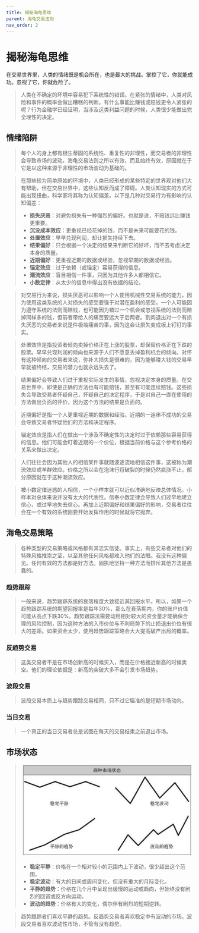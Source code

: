 ```yaml
---
title: 揭秘海龟思维
parent: 海龟交易法则
nav_order: 2
---
```


# 揭秘海龟思维

在交易世界里，人类的情绪既是机会所在，也是最大的挑战。掌控了它，你就能成功。忽视了它，你就危险了。

> 人类在不确定的环境中容易犯下系统性的错误。在紧张的情绪中，人类对风险和事件的概率会做出糟糕的判断。有什么事能比赚钱或赔钱更令人紧张的呢？行为金融学已经证明，当涉及这类利益问题的时候，人类很少能做出完全理性的决定。

## 情绪陷阱

> 每个人的身上都有根生蒂固的系统性、重复性的非理性，而交易者的非理性会导致市场的波动。海龟交易法则之所以有效，而且始终有效，原因就在于它是以这种来源于非理性的市场波动为基础的。

> 在那些较为简单原始的环境中，人类已经形成的某些特定的世界观对他们大有帮助，但在交易世界中，这些认知反而成了障碍。人类认知现实的方式可能出现扭曲，科学家将其称为认知偏差。以下是几种对交易行为有影响的认知偏差：
> - **损失厌恶**：对避免损失有一种强烈的偏好。也就是说，不赔钱远比赚钱更重要。
> - **沉没成本效应**：更重视已经花掉的钱，而不是未来可能要花的钱。
> - **处置效应**：早早兑现利润，却让损失持续下去。
> - **结果偏好**：只会根据一个决定的结果来判断它的好坏，而不去考虑决定本身的质量。
> - **近期偏好**：更重视近期的数据或经验，忽视早期的数据或经验。
> - **锚定效应**：过于依赖（或锚定）容易获得的信息。
> - **潮流效应**：盲目相信一件事，只因为其他许多人都相信它。
> - **小数定律**：从太少的信息中得出没有依据的结论。

> 对交易行为来说，损失厌恶可以影响一个人使用机械性交易系统的能力，因为使用这类系统的人对损失的感受要强于对潜在盈利的感受。一个人可能因为遵守系统的法则而赔钱，也可能因为错过一个机会或忽视系统的法则而赔掉同样多的钱，但前者带给人的痛苦要远大于后两者。割肉退出对一个有损失厌恶的交易者来说是件极端痛苦的事，因为这会让损失变成板上钉钉的事实。

> 处置效应是指投资者倾向卖掉价格正在上涨的股票，却保留价格正在下跌的股票。早早兑现利润的倾向也来源于人们不愿意丢掉盈利机会的倾向。对怀有这种倾向的交易者来说，弥补大损失是很难的，因为能够赚大钱的交易早早就被终结，交易的潜力也就永远失去了。

> 结果偏好会导致人们过于重视实际发生的事情，忽视决定本身的质量。在交易世界中，即使是正确的方法也有可能赔钱，甚至有可能连续赔钱。这些损失会导致交易者怀疑自己，怀疑自己的决定程序，于是对自己一直在使用的方法做出负面的评价，因为这个方法的结果是负面的。

> 近期偏好是指一个人更重视近期的数据和经验。近期的一连串不成功的交易会导致交易者怀疑他们的方法和决定程序。

> 锚定效应是指人们在做出一个涉及不确定性的决定时过于依赖那些容易获得的信息。他们可能会盯着近期的一个价位，根据当前价格与这个参考价格的关系来做出决定。

> 人们往往会因为其他人的相信某件事就随波逐流地相信这件事，这被称为潮流效应或羊群效应。价格之所以会在泡沫行将破裂的时候仍然疯涨不止，部分原因就在于这种潮流效应。

> 被小数定律迷惑的人相信，一个小样本就可以近似准确地反映总体情况。小样本对总体来说并没有太大的代表性。信奉小数定律会导致人们过早地建立信心，或过早地失去信心。再加上近期偏好和结果偏好的影响，交易者往往会在一个有效的系统刚要开始发挥作用的时候就将它抛弃。

## 海龟交易策略

> 各种类型的交易策略或风格都有其忠实信徒。事实上，有些交易者对他们的特殊风格推崇之至，以至其他任何风格都难入他们的法眼。我没有这种偏见。任何有效的方法都是好方法。固执地坚持一种方法而排斥其他方法是愚蠢的。

### 趋势跟踪

> 一般来说，趋势跟踪系统的衰落程度大致接近其回报水平。所以，如果一个趋势跟踪系统的期望回报率是每年30%，那么在衰落期内，你的账户价值可能从高点下跌30%。趋势跟踪法需要动用相对较大的资金量才能确保合理的风险控制，因为这种方法的入市价位与不利局势下的止损退出价位有很大的差距。如果资金太少，使用趋势跟踪策略会大大提高破产出局的概率。

### 反趋势交易

> 这类交易者不是在市场创新高的时候买入，而是在价格接近新高的时候卖空。他们的理论依据是：新高的突破大多不会引发市场趋势。

### 波段交易

> 波段交易本质上与趋势跟踪交易相同，只不过它瞄准的是短期市场动向。

### 当日交易

> 一个真正的当日交易者总是试图在每天的交易结束之前退出市场。

## 市场状态

> ![四种市场状态](./四种市场状态.jpeg "四种市场状态")
> 
> - **稳定平静**：价格在一个相对较小的范围内上下波动，很少超出这个范围。
> - **稳定波动**：有大的日间或周间变化，但没有重大的月际变化。
> - **平静的趋势**：价格在几个月中呈现出缓慢的运动或趋向，但始终没有剧烈的回调或反方向运动。
> - **波动的趋势**：价格有大的变化，偶尔伴有剧烈的短期逆转。

> 趋势跟踪者们喜欢平静的趋势。反趋势交易者喜欢稳定中有波动的市场。波段交易者喜欢波动性市场，不管有没有趋势。


